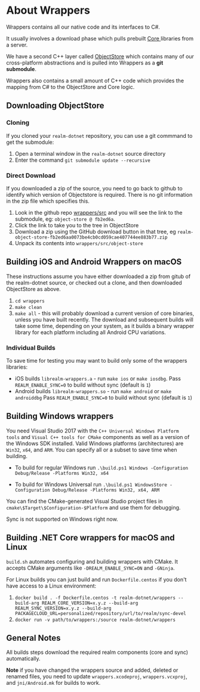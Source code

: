About Wrappers
==============

Wrappers contains all our native code and its interfaces to C#.

It usually involves a download phase which pulls prebuilt [Core ](https://github.com/realm/realm-core) libraries from a server. 

We have a second C++ layer called [ObjectStore](https://github.com/realm/realm-object-store/) 
which contains many of our cross-platform abstractions and is pulled into Wrappers as a **git submodule**.

Wrappers also contains a small amount of C++ code which provides the mapping from C# to the ObjectStore and Core logic.

Downloading ObjectStore
-----------------------

### Cloning

If you cloned your `realm-dotnet` repository, you can use a git commmand to get the submodule:

1. Open a terminal window in the `realm-dotnet` source directory
1. Enter the command `git submodule update --recursive`


### Direct Download

If you downloaded a zip of the source, you need to go back to github to identify which version of Objectstore is required. There is no git information in the zip file which specifies this.

1. Look in the github repo [wrappers/src](https://github.com/realm/realm-dotnet/tree/master/wrappers/src) and you will see the link to the submodule, eg: `object-store @ fb2ed6a`.
1. Click the link to take you to the tree in ObjectStore
1. Download a zip using the GitHub download button in that tree, eg `realm-object-store-fb2ed6aa0073be4cb0cd059cae407744ee883b77.zip`
1. Unpack its contents into `wrappers/src/object-store`

Building iOS and Android Wrappers on macOS
------------------------------------------

These instructions assume you have either downloaded a zip from gitub of the realm-dotnet source, or checked out a clone, and then downloaded ObjectStore as above.

1. `cd wrappers` 
1. `make clean`
1. `make all` - this will probably download a current version of core binaries, unless you have built recently. The download and subsequent builds will take some time, depending on your system, as it builds a binary wrapper library for each platform including all Android CPU variations.

### Individual Builds

To save time for testing you may want to build only some of the wrappers libraries:

* iOS builds `librealm-wrappers.a` - run `make ios` or `make iosdbg`. Pass `REALM_ENABLE_SYNC=0` to build without sync (default is `1`)
* Android builds `librealm-wrappers.so` - run `make android` or `make androiddbg` Pass `REALM_ENABLE_SYNC=0` to build without sync (default is `1`)

Building Windows wrappers
-------------

You need Visual Studio 2017 with the `C++ Universal Windows Platform tools` and `Visual C++ tools for CMake` components as well as a version of the Windows SDK installed.
Valid Windows platforms (architectures) are `Win32`, `x64`, and `ARM`. You can specify all or a subset to save time when building.

* To build for regular Windows run `.\build.ps1 Windows -Configuration Debug/Release -Platforms Win32, x64`

* To build for Windows Universal run `.\build.ps1 WindowsStore -Configuration Debug/Release -Platforms Win32, x64, ARM`

You can find the CMake-generated Visual Studio project files in `cmake\$Target\$Configuration-$Platform` and use them for debugging.

Sync is not supported on Windows right now.

Building .NET Core wrappers for macOS and Linux
-------------

`build.sh` automates configuring and building wrappers with CMake. It accepts CMake arguments like `-DREALM_ENABLE_SYNC=ON` and `-GNinja`.

For Linux builds you can just build and run `Dockerfile.centos` if you don't have access to a Linux environment:

1. `docker build . -f Dockerfile.centos -t realm-dotnet/wrappers --build-arg REALM_CORE_VERSION=x.y.z --build-arg REALM_SYNC_VERSION=x.y.z --build-arg PACKAGECLOUD_URL=personalized/repository/url/to/realm/sync-devel`
1. `docker run -v path/to/wrappers:/source realm-dotnet/wrappers`

General Notes
-------------
All builds steps download the required realm components (core and sync) automatically.

**Note** if you have changed the wrappers source and added, deleted or renamed files, you need to update `wrappers.xcodeproj`, `wrappers.vcxproj`, and `jni/Android.mk` for builds to work.
